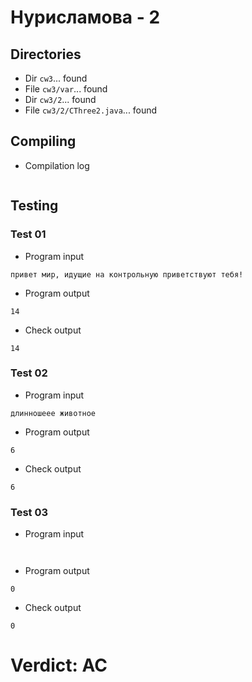 # Нурисламова - 2
## Directories
- Dir `cw3`... found
- File `cw3/var`... found
- Dir `cw3/2`... found
- File `cw3/2/CThree2.java`... found
## Compiling
- Compilation log
```

```
## Testing
### Test 01
- Program input
```
привет мир, идущие на контрольную приветствуют тебя!

```
- Program output
```
14

```
- Check output
```
14

```
### Test 02
- Program input
```
длинношеее животное

```
- Program output
```
6

```
- Check output
```
6

```
### Test 03
- Program input
```


```
- Program output
```
0

```
- Check output
```
0

```
# Verdict: AC
